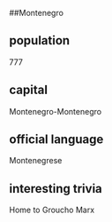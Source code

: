 ##Montenegro
## population
777

## capital
Montenegro-Montenegro	
 
## official language
Montenegrese

## interesting trivia
Home to Groucho Marx

